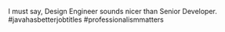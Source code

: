 <!--
id: 753527174
link: http://kevinisom.info/post/753527174/i-must-say-design-engineer-sounds-nicer-than
slug: i-must-say-design-engineer-sounds-nicer-than
date: Thu Jul 01 2010 00:00:12 GMT+1200 (NZST)
raw: {"blog_name":"kevinisom","id":753527174,"post_url":"http://kevinisom.info/post/753527174/i-must-say-design-engineer-sounds-nicer-than","slug":"i-must-say-design-engineer-sounds-nicer-than","type":"text","date":"2010-06-30 12:00:12 GMT","timestamp":1277899212,"state":"published","format":"html","reblog_key":"U1U1Golz","tags":[],"short_url":"http://tmblr.co/Zw68YyiwUc6","highlighted":[],"feed_item":"http://twitter.com/kev_nz/statuses/17400304835","from_feed_id":"650289","note_count":0,"title":null,"body":"<p>I must say, Design Engineer sounds nicer than Senior Developer. #javahasbetterjobtitles #professionalismmatters</p>"}
publish: 2010-07-01
tags: 
title: null
-->


I must say, Design Engineer sounds nicer than Senior Developer.
\#javahasbetterjobtitles \#professionalismmatters


